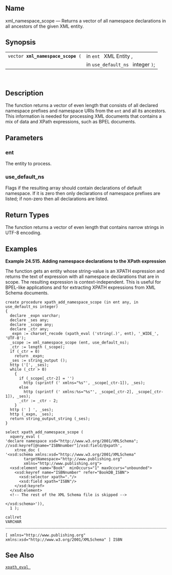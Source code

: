 <div>

<div>

</div>

<div>

## Name

xml_namespace_scope — Returns a vector of all namespace declarations in
all ancestors of the given XML entity.

</div>

<div>

## Synopsis

<div>

|                                        |                                   |
|----------------------------------------|-----------------------------------|
| `vector `**`xml_namespace_scope`**` (` | in `ent ` XML Entity ,            |
|                                        | in `use_default_ns ` integer `)`; |

<div>

 

</div>

</div>

</div>

<div>

## Description

The function returns a vector of even length that consists of all
declared namespace prefixes and namespace URIs from the `ent` and all
its ancestors. This information is needed for processing XML documents
that contains a mix of data and XPath expressions, such as BPEL
documents.

</div>

<div>

## Parameters

<div>

### ent

The entity to process.

</div>

<div>

### use_default_ns

Flags if the resulting array should contain declarations of default
namespace. If it is zero then only declarations of namespace prefixes
are listed; if non-zero then all declarations are listed.

</div>

</div>

<div>

## Return Types

The function returns a vector of even length that contains narrow
strings in UTF-8 encoding.

</div>

<div>

## Examples

<div>

**Example 24.515. Adding namespace declarations to the XPath
expression**

<div>

The function gets an entity whose string-value is an XPATH expression
and returns the text of expression with all namespace declarations that
are in scope. The resulting expression is context-independent. This is
useful for BPEL-like applications and for extracting XPATH expressions
from XML Schema documents.

``` screen
create procedure xpath_add_namespace_scope (in ent any, in use_default_ns integer)
{
  declare _expn varchar;
  declare _ses any;
  declare _scope any;
  declare _ctr any;
  _expn := charset_recode (xpath_eval ('string(.)', ent), '_WIDE_', 'UTF-8');
  _scope := xml_namespace_scope (ent, use_default_ns);
  _ctr := length (_scope);
  if (_ctr = 0)
    return _expn;
  _ses := string_output ();
  http ('[', _ses);
  while (_ctr > 0)
    {
      if (_scope[_ctr-2] = '')
        http (sprintf (' xmlns="%s"', _scope[_ctr-1]), _ses);
      else
        http (sprintf (' xmlns:%s="%s"', _scope[_ctr-2], _scope[_ctr-1]), _ses);
      _ctr := _ctr - 2;
    }
  http (' ] ', _ses);
  http (_expn, _ses);
  return string_output_string (_ses);
}

select xpath_add_namespace_scope (
  xquery_eval (
'declare namespace xsd="http://www.w3.org/2001/XMLSchema";
//xsd:keyref[@name="ISBNnumber"]/xsd:field/@xpath',
    xtree_doc (
'<xsd:schema xmlns:xsd="http://www.w3.org/2001/XMLSchema"
        targetNamespace="http://www.publishing.org"
        xmlns="http://www.publishing.org">
  <xsd:element name="Book"  minOccurs="1" maxOccurs="unbounded">
    <xsd:keyref name="ISBNnumber" refer="BookDB_ISBN">
      <xsd:selector xpath="."/>
      <xsd:field xpath="ISBN"/>
    </xsd:keyref>
  </xsd:element>
  <!-- The rest of the XML Schema file is skipped -->

</xsd:schema>')),
  1 );

callret
VARCHAR
_______________________________________________________________________________

[ xmlns="http://www.publishing.org" xmlns:xsd="http://www.w3.org/2001/XMLSchema" ] ISBN
```

</div>

</div>

  

</div>

<div>

## See Also

<a href="fn_xpath_eval.html" class="link" title="xpath_eval"><code
class="function">xpath_eval </code></a>

</div>

</div>
